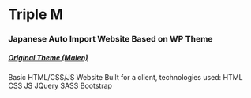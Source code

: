 # Triple M
### Japanese Auto Import Website Based on WP Theme
##### [Original Theme (Malen)](https://preview.themeforest.net/item/malen-car-service-repair-wordpress-theme/full_screen_preview/45980509?_ga=2.180983919.975271207.1709766736-119461793.1709505036)
Basic HTML/CSS/JS Website Built for a client, technologies used: HTML CSS JS JQuery SASS Bootstrap
